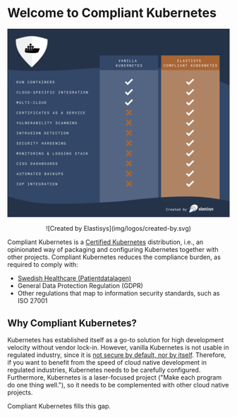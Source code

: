 # Welcome to Compliant Kubernetes

![Comparison of vanilla Kubernetes and Compliant Kubernetes](img/comparison-chart.png)

<center>
![Created by Elastisys](img/logos/created-by.svg)
</center>

Compliant Kubernetes is a [Certified Kubernetes](https://landscape.cncf.io/organization=elastisys&selected=elastisys-compliant-kubernetes) distribution, i.e., an opinionated way of packaging and configuring Kubernetes together with other projects. Compliant Kubernetes reduces the compliance burden, as required to comply with:

* [Swedish Healthcare (Patientdatalagen)](https://elastisys.com/how-to-use-kubernetes-in-swedish-healthcare/)
* General Data Protection Regulation (GDPR)
* Other regulations that map to information security standards, such as ISO 27001

## Why Compliant Kubernetes?

Kubernetes has established itself as a go-to solution for high development velocity without vendor lock-in. However, vanilla Kubernetes is not usable in regulated industry, since it is [not secure by default, nor by itself](https://searchitoperations.techtarget.com/news/252487963/Kubernetes-security-defaults-prompt-upstream-dilemma). Therefore, if you want to benefit from the speed of cloud native development in regulated industries, Kubernetes needs to be carefully configured. Furthermore, Kubernetes is a laser-focused project ("Make each program do one thing well."), so it needs to be complemented with other cloud native projects.

Compliant Kubernetes fills this gap.
